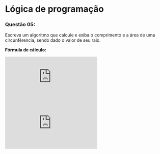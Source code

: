﻿# Lógica de programação

### Questão 05: 

Escreva um algoritmo que calcule e exiba o comprimento e a área de uma circunfêrencia, sendo dado o valor de seu raio.

**Fórmula de cálculo:**

![FórmulaComprimento][ComprimentoCircunferencia]
![FórmulaArea][AreaCircunferencia]

[ComprimentoCircunferencia]: <https://latex.codecogs.com/gif.latex?C%20%3D%202%5Cpi%20r>
[AreaCircunferencia]: <https://latex.codecogs.com/gif.latex?A%20%3D%20%5Cpi%20r%5E%7B2%7D>